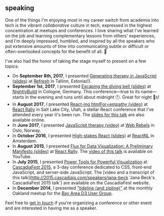 ## speaking

One of the things I'm enjoying most in my career switch from academia into tech is the vibrant *collaborative* culture in tech, expressed in the highest concentration at meetups and conferences. I love sharing what I've learned on the job and learning complementary lessons from others' experiences, and I'm deeply impressed, humbled, and inspired by all the speakers who put extensive amounts of time into communicating subtle or difficult or often-overlooked concepts for the benefit of all. 👏

I've also had the honor of taking the stage myself to present on a few topics:

- On **September 8th, 2017**, I presented [Generating therapy in JavaScript (slides)](http://janabeck.com/javascript-therapy/ 'Generating therapy in JavaScript slides') at [Refresh](http://refresh.rocks/ 'Refresh') in Tallinn, Estonia(!).
- **September 1st, 2017**, I presented [Escaping the diving bell (slides)](http://janabeck.com/diving-bell-talk/nightly-build/ 'Escaping the diving bell slides') at [NightlyBuild](https://nightlybuild.io/ 'NightlyBuild') in Cologne, Germany. This conference—true to its name—starts in the evening and runs until about midnight 🕛. Great for night 🦉s!
- In **August 2017**, I presented [React-ing htmlFor=empathy (video)](https://www.youtube.com/watch?v=RMItRyEHcdo 'YouTube: React-ing htmlFor=empathy') at [React Rally](http://www.reactrally.com/ 'React Rally') in Salt Lake City, Utah, a stellar React conference that I've attended every year it's been run. The [slides for this talk](http://janabeck.com/diving-bell-talk/ 'React-ing htmlFor=empathy') are also available online.
- In **June 2017**, I presented [JavaScript therapy (video)](https://youtu.be/acIOV8wtkOo?t=5h16m00s 'YouTube: JavaScript therapy at Web Rebels') at [Web Rebels](https://www.webrebels.org/ 'Web Rebels') in Oslo, Norway.
- In **October 2016**, I presented [High-stakes React (slides)](http://janabeck.com/high-stakes-react/#/?_k=1u1qb0 'High-stakes React slides') at [ReactNL](http://reactnl.org/ 'React NL') in Amsterdam.
- In **August 2015**, I presented [Flux for Data Visualization: A Preliminary Manifesto (slides)](http://janabeck.com/flux-for-dataviz/ 'Flux for Data Visualization slides') at [React Rally](http://www.reactrally.com/ 'React Rally'). The [video of this talk](https://youtu.be/Fb8QB4FoKrI 'Video of Flux for Data Visualization talk') is available on YouTube.
- In **July 2015**, I presented [Power Tools for Powerful Visualization](http://janabeck.com/dataviz-power-tools/ 'Power Tools for Powerful Visualization slides') at [CascadiaFest 2015](http://2015.cascadiajs.com/ 'CascadiaFest 2015'), a 3-day conference dedicated to CSS, front-end JavaScript, and server-side JavaScript. The [video and a transcript of this talk](http://2015.cascadiajs.com/speakers/jana-beck 'Jana Beck's CascadiaFest 2015 talk') are available on the CascadiaFest website.
- In **December 2014**, I presented ["tideline (and zipline)"](http://janabeck.com/d3-meetup-talk/, 'tideline (and zipline) slides') at the monthly Oakland meetup for the [Bay Area D3 User Group](https://www.meetup.com/Bay-Area-d3-User-Group/ 'Meetup: Bay Area D3 User Group').

Feel free to [get in touch](/contact/) if you're organizing a conference or other event and are interested in having me as a speaker.
